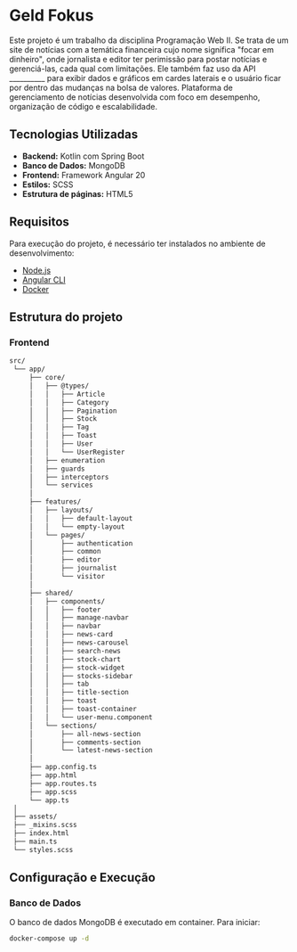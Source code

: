 # Geld Fokus

Este projeto é um trabalho da disciplina Programação Web II. Se trata de um site de notícias com a temática financeira cujo nome significa "focar em dinheiro", onde jornalista e editor ter perimissão para postar  notícias e gerenciá-las, cada qual com limitações. Ele também faz uso da API __________ para exibir dados e gráficos em cardes laterais e o usuário ficar por dentro das mudanças na bolsa de valores.
Plataforma de gerenciamento de notícias desenvolvida com foco em desempenho, organização de código e escalabilidade.

## Tecnologias Utilizadas

- **Backend:** Kotlin com Spring Boot  
- **Banco de Dados:** MongoDB 
- **Frontend:** Framework Angular 20  
- **Estilos:** SCSS
- **Estrutura de páginas:** HTML5  

## Requisitos

Para execução do projeto, é necessário ter instalados no ambiente de desenvolvimento:

- [Node.js](https://nodejs.org/)  
- [Angular CLI](https://angular.io/cli)
- [Docker](https://www.docker.com/)

## Estrutura do projeto
### Frontend
```bash
src/
 └── app/
     ├── core/
     │   ├── @types/
     │   │   ├── Article
     │   │   ├── Category
     │   │   ├── Pagination
     │   │   ├── Stock
     │   │   ├── Tag
     │   │   ├── Toast
     │   │   ├── User
     │   │   └── UserRegister
     │   ├── enumeration
     │   ├── guards
     │   ├── interceptors
     │   └── services
     │
     ├── features/
     │   ├── layouts/
     │   │   ├── default-layout
     │   │   └── empty-layout
     │   └── pages/
     │       ├── authentication
     │       ├── common
     │       ├── editor
     │       ├── journalist
     │       └── visitor
     │
     ├── shared/
     │   ├── components/
     │   │   ├── footer
     │   │   ├── manage-navbar
     │   │   ├── navbar
     │   │   ├── news-card
     │   │   ├── news-carousel
     │   │   ├── search-news
     │   │   ├── stock-chart
     │   │   ├── stock-widget
     │   │   ├── stocks-sidebar
     │   │   ├── tab
     │   │   ├── title-section
     │   │   ├── toast
     │   │   ├── toast-container
     │   │   └── user-menu.component
     │   └── sections/
     │       ├── all-news-section
     │       ├── comments-section
     │       └── latest-news-section
     │
     ├── app.config.ts
     ├── app.html
     ├── app.routes.ts
     ├── app.scss
     └── app.ts
 │
 ├── assets/
 ├── _mixins.scss
 ├── index.html
 ├── main.ts
 └── styles.scss
```

## Configuração e Execução

### Banco de Dados
O banco de dados MongoDB é executado em container. Para iniciar:  
```bash
docker-compose up -d
```

